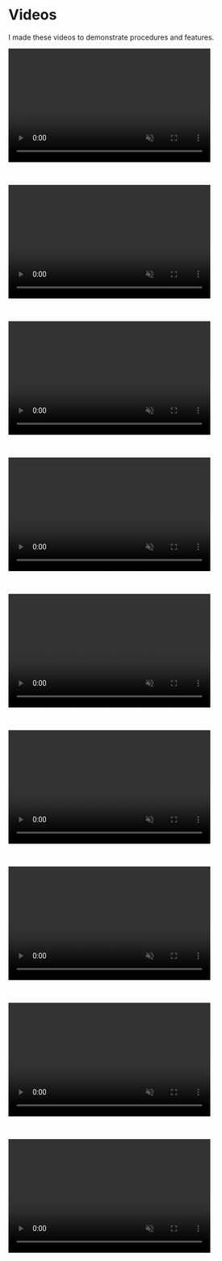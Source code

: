 # Videos

I made these videos to demonstrate procedures and features.

<p>
<video style="width:400px; height: 225px" controls="" muted="" loop="" title="" class="_0">
<source src="VidsAll/VisuallyOrganizeSHContent.mp4" type="video/mp4"></source>
</video>
</p>
<p>&#160;</p>
<p>
<video style="width:400px; height: 225px" controls="" muted="" loop="" title="" class="_0">
<source src="VidsAll/PrysmForSurfaceHubUsersAudience.mp4" type="video/mp4"></source>
</video>
</p>
<p>&#160;</p>
<p>
<video style="width:400px; height: 225px" controls="" muted="" loop="" title="" class="_0">
<source src="VidsAll/PrysmForSurfaceHubITAudience.mp4" type="video/mp4"></source>
</video>
</p>
<p>&#160;</p>
<p>
<video style="width:400px; height: 225px" controls="" muted="" loop="" title="" class="_0">
<source src="VidsAll/PFDSharingShort.mp4" type="video/mp4"></source>
</video>
</p>
<p>&#160;</p>
<p>
<video style="width:400px; height: 225px" controls="" muted="" loop="" title="" class="_0">
<source src="VidsAll/PFDGrayedOutSharing.mp4" type="video/mp4"></source>
</video>
</p>
<p>&#160;</p>
<p>
<video style="width:400px; height: 225px" controls="" muted="" loop="" title="" class="_0">
<source src="VidsAll/PasteSHContent.mp4" type="video/mp4"></source>
</video>
</p>
<p>&#160;</p>
<p>
<video style="width:400px; height: 225px" controls="" muted="" loop="" title="" class="_0">
<source src="VidsAll/KeepWhiteboardsUHC.mp4" type="video/mp4"></source>
</video>
</p>
<p>&#160;</p>
<p>
<video style="width:400px; height: 225px" controls="" muted="" loop="" title="" class="_0">
<source src="VidsAll/LocalBrowserDownloadFiles004.mp4" type="video/mp4"></source>
</video>
</p>
<p>&#160;</p>
<p>
<video style="width:400px; height: 225px" controls="" muted="" title="" class="_0">
<source src="VidsAll/ChanneltivityVideo001.mp4" type="video/mp4"></source>
</video>
</p>
